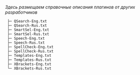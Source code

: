 _Здесь размещаем справочные описания плагинов от других разработчиков_  

```
 ├─ QSearch-Eng.txt
 ├─ QSearch-Rus.txt
 ├─ SmartSel-Eng.txt
 ├─ SmartSel-Rus.txt
 ├─ Speech-Eng.txt
 ├─ Speech-Rus.txt
 ├─ SpellCheck-Eng.txt
 ├─ SpellCheck-Rus.txt
 ├─ Templates-Eng.txt
 ├─ Templates-Rus.txt
 ├─ XBrackets-Eng.txt
 └─ XBrackets-Rus.txt
```
